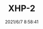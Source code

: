 ﻿---
layout: post 
title: XHP-2
tags: XH S25
categories: housing-terminal
overview: 
part_number: 0591-1
thumb_img: 
small_img: static/202106/581-20210607.jpg
date: 2021/6/7 8:58:41
---



